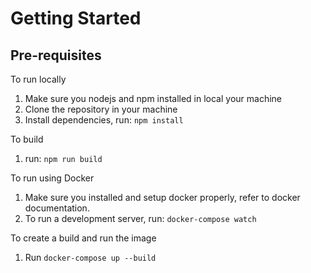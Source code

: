# Getting Started

## Pre-requisites
To run locally
1. Make sure you nodejs and npm installed in local your machine
2. Clone the repository in your machine
3. Install dependencies, run: `npm install`

To build
1. run: `npm run build`


To run using Docker
1. Make sure you installed and setup docker properly, refer to docker documentation.
2. To run a development server, run: `docker-compose watch`

To create a build and run the image
1. Run `docker-compose up --build`